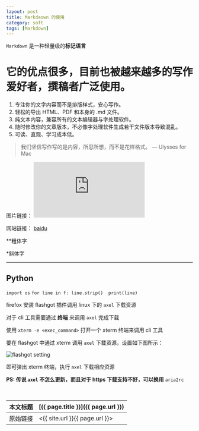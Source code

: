 ```yaml
---
layout: post
title: Markdaown 的使用
category: soft
tags: [Markdown]
---
```


`Markdown` 是一种轻量级的**标记语言**

# 它的优点很多，目前也被越来越多的写作爱好者，撰稿者广泛使用。

1. 专注你的文字内容而不是排版样式，安心写作。
2. 轻松的导出 HTML、PDF 和本身的 .md 文件。
3. 纯文本内容，兼容所有的文本编辑器与字处理软件。
4. 随时修改你的文章版本，不必像字处理软件生成若干文件版本导致混乱。
5. 可读、直观、学习成本低。

> 我们坚信写作写的是内容，所思所想，而不是花样格式。 — Ulysses for Mac

图片链接：
![picture](https://www.easyicon.net/api/resizeApi.php?id=1168350&size=128)

网站链接：
[baidu](https://www.baidu.com/)

**粗体字

*斜体字

***

## Python
`import os`
`for line in f: line.strip()  print(line)`




firefox 安装 flashgot 插件调用 linux 下的 `axel` 下载资源

对于 cli 工具需要通过 **终端** 来调用 `axel` 完成下载

使用 `xterm -e <exec_command>` 打开一个 xterm 终端来调用 cli 工具

要在 flashgot 中通过 xterm 调用 `axel` 下载资源，设置如下图所示：

![flashgot setting](http://fc05.deviantart.net/fs51/f/2009/319/6/2/firefox_by_57lvii.png)

即可弹出 xterm 终端，执行 `axel` 下载相应资源

**PS: 传说 `axel` 不怎么更新，而且对于 https 下载支持不好，可以换用** `aria2rc`




<br/>

本文标题 | [{{ page.title }}]({{ page.url }})
-------- |:--------
原始链接 | <{{ site.url }}{{ page.url }}>
